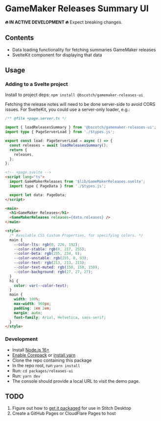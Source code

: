 # GameMaker Releases Summary UI

**🔥 IN ACTIVE DEVELOPMENT  🔥** Expect breaking changes.

## Contents

- Data loading functionality for fetching summaries GameMaker releases
- SvelteKit component for displaying that data

## Usage

### Adding to a Svelte project

Install to project deps: `npm install @bscotch/gamemaker-releases-ui`

Fetching the release notes will need to be done server-side to avoid CORS issues. For SvelteKit, you could use a server-only loader, e.g.:

```ts
/** @file +page.server.ts */

import { loadReleasesSummary } from '@bscotch/gamemaker-releases-ui';
import type { PageServerLoad } from './$types.js';

export const load: PageServerLoad = async () => {
  const releases = await loadReleasesSummary();
  return {
    releases,
  };
};
```

```html
<!-- +page.svelte -->
<script lang="ts">
  import GameMakerReleases from '$lib/GameMakerReleases.svelte';
  import type { PageData } from './$types.js';

  export let data: PageData;
</script>

<main>
  <h1>GameMaker Releases</h1>
  <GameMakerReleases releases={data.releases} />
</main>

<style>
  /* Available CSS Custom Properties, for specifying colors. */
  main {
    --color-lts: rgb(0, 226, 192);
    --color-stable: rgb(0, 217, 255);
    --color-beta: rgb(255, 234, 0);
    --color-unstable: rgb(255, 0, 93);
    --color-text: rgb(213, 213, 213);
    --color-text-muted: rgb(150, 150, 150);
    --color-background: rgb(27, 27, 27);
  }
  h1 {
    color: var(--color-text);
  }
  main {
    width: 100%;
    max-width: 960px;
    padding: 1em 2em;
    margin: auto;
    font-family: Arial, Helvetica, sans-serif;
  }
</style>

```

### Development

+ Install [Node.js 16+](https://nodejs.org/)
+ [Enable Corepack](https://nodejs.org/api/corepack.html#corepack) or [install yarn](https://yarnpkg.com/getting-started/install)
+ Clone the repo containing this package
+ In the repo root, run `yarn install`
+ Run: `cd packages/releases-ui`
+ Run: `yarn dev`
+ The console should provide a local URL to visit the demo page.

## TODO

1. Figure out how to [get it packaged](https://kit.svelte.dev/docs/packaging) for use in Stitch Desktop
2.  Create a GitHub Pages or CloudFlare Pages to host
